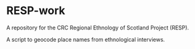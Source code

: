 # RESP-work

A repository for the CRC Regional Ethnology of Scotland Project (RESP).

A script to geocode place names from ethnological interviews.
